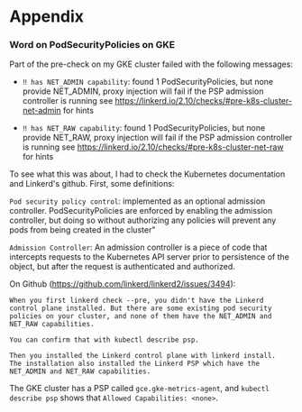 # Appendix
### Word on PodSecurityPolicies on GKE
Part of the pre-check on my GKE cluster failed with the following messages:

- `‼ has NET_ADMIN capability`: found 1 PodSecurityPolicies, but none provide NET_ADMIN, proxy injection will fail if the PSP admission controller is running
see https://linkerd.io/2.10/checks/#pre-k8s-cluster-net-admin for hints
   
- `‼ has NET_RAW capability`: found 1 PodSecurityPolicies, but none provide NET_RAW, proxy injection will fail if the PSP admission controller is running
see https://linkerd.io/2.10/checks/#pre-k8s-cluster-net-raw for hints

To see what this was about, I had to check the Kubernetes documentation and Linkerd's github. First, some definitions: 

`Pod security policy control`: implemented as an optional admission controller. PodSecurityPolicies are enforced by enabling the admission controller, but doing so without authorizing any policies will prevent any pods from being created in the cluster"

`Admission Controller`: An admission controller is a piece of code that intercepts requests to the Kubernetes API server prior to persistence of the object, but after the request is authenticated and authorized. 

On Github (https://github.com/linkerd/linkerd2/issues/3494):
```
When you first linkerd check --pre, you didn't have the Linkerd control plane installed. But there are some existing pod security policies on your cluster, and none of them have the NET_ADMIN and NET_RAW capabilities.

You can confirm that with kubectl describe psp.

Then you installed the Linkerd control plane with linkerd install.
The installation also installed the Linkerd PSP which have the NET_ADMIN and NET_RAW capabilities.
```
The GKE cluster has a PSP called `gce.gke-metrics-agent`, and `kubectl describe psp` shows that `Allowed Capabilities: <none>`. 